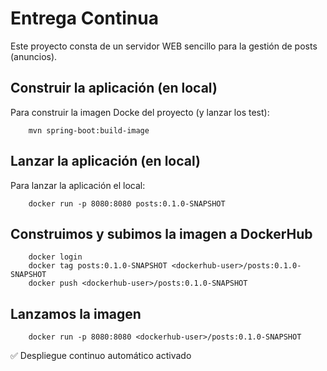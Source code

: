 # Entrega Continua

Este proyecto consta de un servidor WEB sencillo para la gestión de posts (anuncios).

## Construir la aplicación (en local)

Para construir la imagen Docke del proyecto (y lanzar los test):

```
    mvn spring-boot:build-image
```

## Lanzar la aplicación (en local)

Para lanzar la aplicación el local:

```
    docker run -p 8080:8080 posts:0.1.0-SNAPSHOT
```

## Construimos y subimos la imagen a DockerHub

```
    docker login
    docker tag posts:0.1.0-SNAPSHOT <dockerhub-user>/posts:0.1.0-SNAPSHOT
    docker push <dockerhub-user>/posts:0.1.0-SNAPSHOT
```

## Lanzamos la imagen

```
    docker run -p 8080:8080 <dockerhub-user>/posts:0.1.0-SNAPSHOT
```
✅ Despliegue continuo automático activado


